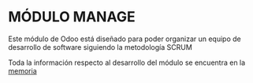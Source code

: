 # MÓDULO MANAGE
Este módulo de Odoo está diseñado para poder organizar un equipo de desarrollo de software siguiendo la metodología SCRUM

Toda la información respecto al desarrollo del módulo se encuentra en la [memoria](https://github.com/HugoReyHol/managehugo/blob/master/delRey_Holgueras_Hugo_proyectomanage.pdf)